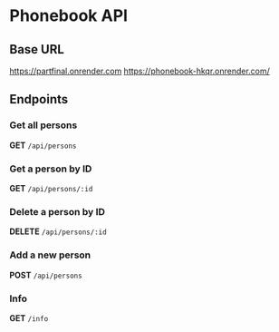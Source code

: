 # Phonebook API

## Base URL

https://partfinal.onrender.com
https://phonebook-hkqr.onrender.com/

## Endpoints

### Get all persons

**GET** `/api/persons`

### Get a person by ID

**GET** `/api/persons/:id`

### Delete a person by ID

**DELETE** `/api/persons/:id`

### Add a new person

**POST** `/api/persons`

### Info

**GET** `/info`
